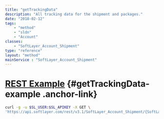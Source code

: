 ```yaml
---
title: "getTrackingData"
description: "All tracking data for the shipment and packages."
date: "2018-02-12"
tags:
    - "method"
    - "sldn"
    - "Account"
classes:
    - "SoftLayer_Account_Shipment"
type: "reference"
layout: "method"
mainService : "SoftLayer_Account_Shipment"
---
```


# [REST Example](#getTrackingData-example) <a href="/article/rest/"><i class="fas fa-question"></i></a> {#getTrackingData-example .anchor-link} 
```bash
curl -g -u $SL_USER:$SL_APIKEY -X GET \
'https://api.softlayer.com/rest/v3.1/SoftLayer_Account_Shipment/{SoftLayer_Account_ShipmentID}/getTrackingData'
```
